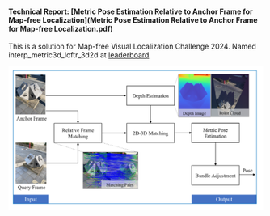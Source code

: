 #### Technical Report: [Metric Pose Estimation Relative to Anchor Frame for Map-free Localization](Metric Pose Estimation Relative to Anchor Frame for Map-free Localization.pdf)

This is a solution for Map-free Visual Localization Challenge 2024. Named interp_metric3d_loftr_3d2d at [leaderboard](https://research.nianticlabs.com/mapfree-reloc-benchmark/leaderboard?t=single&f=2024) 

![](framework.png)